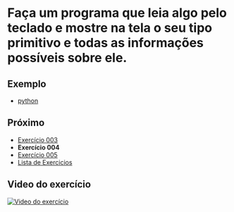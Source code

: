 # Faça um programa que leia algo pelo teclado e mostre na tela o seu tipo primitivo e todas as informações possíveis sobre ele.

## Exemplo

- [python](python)

## Próximo

- [Exercício 003](../003)
- **Exercício 004**
- [Exercício 005](../005)
- [Lista de Exercicios](../)

## Video do exercício

[![Video do exercício](https://img.youtube.com/vi/tHYxjJxtJko/maxresdefault.jpg)](https://youtu.be/tHYxjJxtJko)
